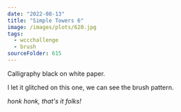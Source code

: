 ```yaml
---
date: "2022-08-13"
title: "Simple Towers 6"
image: /images/plots/620.jpg
tags:
  - wccchallenge
  - brush
sourceFolder: 615
---
```


Calligraphy black on white paper.

I let it glitched on this one, we can see the brush pattern.

_honk honk, that's it folks!_
